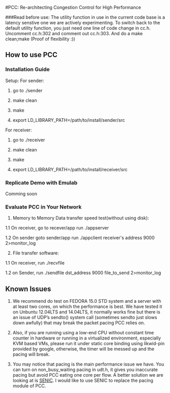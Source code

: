 #PCC: Re-architecting Congestion Control for High Performance

###Read before use:
The utility function in use in the current code base is a latency senstive one we are actively experimenting. To switch back to the default utility function, you just need one line of code change in cc.h. Uncomment cc.h:302 and comment out cc.h:303. And do a make clean;make (Proof of flexibility :))

## How to use PCC

### Installation Guide
Setup:
For sender:
1. go to ./sender

2. make clean

3. make

4. export LD_LIBRARY_PATH=/path/to/install/sender/src

For receiver:

1. go to ./receiver

2. make clean

3. make

4. export LD_LIBRARY_PATH=/path/to/install/receiver/src


### Replicate Demo with Emulab
Comming soon

### Evaluate PCC in Your Network
1. Memory to Memory Data transfer speed test(without using disk): 

  1.1 On receiver, go to recever/app run ./appserver 

  1.2 On sender goto sender/app run ./appclient receiver's address 9000 2>monitor_log

2. File transfer software:

  1.1 On receiver, run ./recvfile
 
  1.2 on Sender, run ./sendfile dst_address 9000 file_to_send 2>monitor_log

## Known Issues
1. We recommend do test on FEDORA 15.0 STD system and a server with at least two cores, on which the performance is best. We have tested it on Unbuntu 12.04LTS and 14.04LTS, it normally works fine but there is an issue of UDP’s sendto() system call (sometimes sendto just slows down awfully) that may break the packet pacing PCC relies on. 

2. Also, if you are running using a low-end CPU without constant time counter in hardware or running in a virtualized environment, especially KVM based VMs,  please run it under static core binding using likwid-pin provided by google, otherwise, the timer will be messed up and the pacing will break.

3. You may notice that pacing is the main performance issue we have. You can turn on non_busy_waiting pacing in udt.h, it gives you inaccurate pacing but avoid PCC eating one core per flow. A better solution we are looking at is [SENIC](https://github.com/sivasankariit/qfq-rl). I would like to use SENIC to replace the pacing module of PCC.


